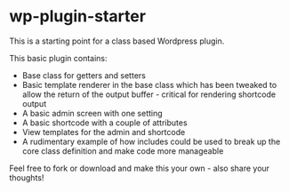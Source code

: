 # wp-plugin-starter

This is a starting point for a class based Wordpress plugin.

This basic plugin contains:

* Base class for getters and setters
* Basic template renderer in the base class which has been tweaked to allow the return of the output buffer - critical for rendering shortcode output
* A basic admin screen with one setting
* A basic shortcode with a couple of attributes
* View templates for the admin and shortcode
* A rudimentary example of how includes could be used to break up the core class definition and make code more manageable

Feel free to fork or download and make this your own - also share your thoughts!
